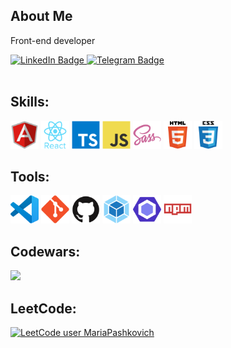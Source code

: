 <h2>
  About Me
</h2>

Front-end developer

<div id="badges">
  <a href="https://www.linkedin.com/in/maria-pashkovich-2bb36686/">
    <img src="https://cdn-icons-png.flaticon.com/512/145/145807.png" alt="LinkedIn Badge" width="35"/>
  </a>
  <a href="https://t.me/maryiayia">
    <img src="https://cdn-icons-png.flaticon.com/512/3670/3670070.png" alt="Telegram Badge" width="35"/>
  </a>
</div>
<img src="https://komarev.com/ghpvc/?username=pashkovichma&style=flat-square&color=blue" alt=""/>

<h2>
  Skills:
</h2>
<div>
  <img src="https://raw.githubusercontent.com/devicons/devicon/master/icons/angularjs/angularjs-original.svg" width="45" height="45" alt="Angular"/>
  <img src="https://raw.githubusercontent.com/devicons/devicon/master/icons/react/react-original-wordmark.svg" width="45" height="45" alt="CSS"/>
  <img src="https://raw.githubusercontent.com/devicons/devicon/master/icons/typescript/typescript-original.svg" width="45" height="45" alt="TS"/>
  <img src="https://raw.githubusercontent.com/devicons/devicon/master/icons/javascript/javascript-original.svg" width="45" height="45" alt="JS"/>
  <img src="https://raw.githubusercontent.com/devicons/devicon/master/icons/sass/sass-original.svg" width="45" height="45" alt="SASS"/>
  <img src="https://raw.githubusercontent.com/devicons/devicon/master/icons/html5/html5-original-wordmark.svg" width="45" height="45" alt="HTLM"/>
  <img src="https://raw.githubusercontent.com/devicons/devicon/master/icons/css3/css3-original-wordmark.svg" width="45" height="45" alt="CSS"/>
</div>
<h2>
  Tools:
</h2>
<div>
  <img src="https://raw.githubusercontent.com/devicons/devicon/1119b9f84c0290e0f0b38982099a2bd027a48bf1/icons/vscode/vscode-original.svg" width="45" height="45" alt="VSCode"/>
  <img src="https://raw.githubusercontent.com/devicons/devicon/1119b9f84c0290e0f0b38982099a2bd027a48bf1/icons/git/git-original.svg" width="45" height="45" alt="git"/>
  <img src="https://raw.githubusercontent.com/devicons/devicon/1119b9f84c0290e0f0b38982099a2bd027a48bf1/icons/github/github-original.svg" width="45" height="45" alt="github"/>
  <img src="https://raw.githubusercontent.com/devicons/devicon/1119b9f84c0290e0f0b38982099a2bd027a48bf1/icons/webpack/webpack-original.svg" width="45" height="45" alt="Webpack"/>
  <img src="https://raw.githubusercontent.com/devicons/devicon/1119b9f84c0290e0f0b38982099a2bd027a48bf1/icons/eslint/eslint-original.svg" width="45" height="45" alt="ESLint"/>
  <img src="https://raw.githubusercontent.com/devicons/devicon/1119b9f84c0290e0f0b38982099a2bd027a48bf1/icons/npm/npm-original-wordmark.svg" width="45" height="45" alt="npm"/>
  
<div/>

<h2>
  Codewars:
</h2>

![](https://www.codewars.com/users/pashkovichma/badges/large)

<h2>
  LeetCode:
</h2>

[![LeetCode user MariaPashkovich](https://img.shields.io/badge/dynamic/json?style=plastic&labelColor=black&color=%23ffa116&label=Solved&query=solvedOverTotal&url=https%3A%2F%2Fleetcode-badge.vercel.app%2Fapi%2Fusers%2FMariaPashkovich&logo=leetcode&logoColor=yellow)](https://leetcode.com/MariaPashkovich/)

